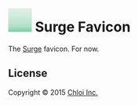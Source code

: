# [![](favicon-48x48.png)](https://surge.sh) Surge Favicon

The [Surge](https://surge.sh) favicon. For now.

## License

Copyright © 2015 [Chloi Inc.](http://chloi.io)
